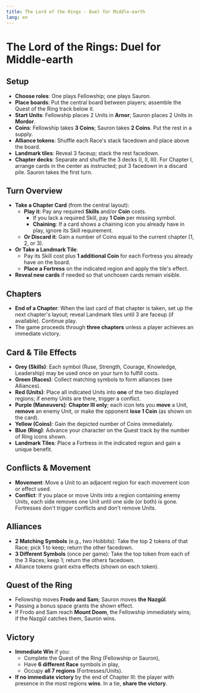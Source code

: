 ```yaml
---
title: The Lord of the Rings - Duel for Middle-earth
lang: en
---
```


# The Lord of the Rings: Duel for Middle-earth

## Setup

- **Choose roles**: One plays Fellowship; one plays Sauron.
- **Place boards**: Put the central board between players; assemble the Quest of the Ring track below it.
- **Start Units**: Fellowship places 2 Units in **Arnor**; Sauron places 2 Units in **Mordor**.
- **Coins**: Fellowship takes **3 Coins**; Sauron takes **2 Coins**. Put the rest in a supply.
- **Alliance tokens**: Shuffle each Race's stack facedown and place above the board.
- **Landmark tiles**: Reveal 3 faceup; stack the rest facedown.
- **Chapter decks**: Separate and shuffle the 3 decks (I, II, III). For Chapter I, arrange cards in the center as instructed; put 3 facedown in a discard pile. Sauron takes the first turn.

## Turn Overview

- **Take a Chapter Card** (from the central layout):
    - **Play it**: Pay any required **Skills** and/or **Coin** costs.
        - If you lack a required Skill, pay **1 Coin** per missing symbol.
        - **Chaining**: If a card shows a chaining icon you already have in play, ignore its Skill requirement.
    - **Or Discard it**: Gain a number of Coins equal to the current chapter (1, 2, or 3).
- **Or Take a Landmark Tile**:
    - Pay its Skill cost plus **1 additional Coin** for each Fortress you already have on the board.
    - **Place a Fortress** on the indicated region and apply the tile's effect.
- **Reveal new cards** if needed so that unchosen cards remain visible.

## Chapters

- **End of a Chapter**: When the last card of that chapter is taken, set up the next chapter's layout; reveal Landmark tiles until 3 are faceup (if available). Continue play.
- The game proceeds through **three chapters** unless a player achieves an immediate victory.

## Card & Tile Effects

- **Grey (Skills)**: Each symbol (Ruse, Strength, Courage, Knowledge, Leadership) may be used once on your turn to fulfill costs.
- **Green (Races)**: Collect matching symbols to form alliances (see Alliances).
- **Red (Units)**: Place all indicated Units into **one** of the two displayed regions; if enemy Units are there, trigger a conflict.
- **Purple (Maneuvers)**: **Chapter III only**; each icon lets you **move** a Unit, **remove** an enemy Unit, or make the opponent **lose 1 Coin** (as shown on the card).
- **Yellow (Coins)**: Gain the depicted number of Coins immediately.
- **Blue (Ring)**: Advance your character on the Quest track by the number of Ring icons shown.
- **Landmark Tiles**: Place a Fortress in the indicated region and gain a unique benefit.

## Conflicts & Movement

- **Movement**: Move a Unit to an adjacent region for each movement icon or effect used.
- **Conflict**: If you place or move Units into a region containing enemy Units, each side removes one Unit until one side (or both) is gone. Fortresses don't trigger conflicts and don't remove Units.

## Alliances

- **2 Matching Symbols** (e.g., two Hobbits): Take the top 2 tokens of that Race; pick 1 to keep; return the other facedown.
- **3 Different Symbols** (once per game): Take the top token from each of the 3 Races; keep 1; return the others facedown.
- Alliance tokens grant extra effects (shown on each token).

## Quest of the Ring

- Fellowship moves **Frodo and Sam**; Sauron moves **the Nazgûl**.
- Passing a bonus space grants the shown effect.
- If Frodo and Sam reach **Mount Doom**, the Fellowship immediately wins; if the Nazgûl catches them, Sauron wins.

## Victory

- **Immediate Win** if you:
    - Complete the Quest of the Ring (Fellowship or Sauron),
    - Have **6 different Race** symbols in play,
    - Occupy **all 7 regions** (Fortresses/Units).
- **If no immediate victory** by the end of Chapter III: the player with presence in the most regions **wins**. In a tie, **share the victory**.
